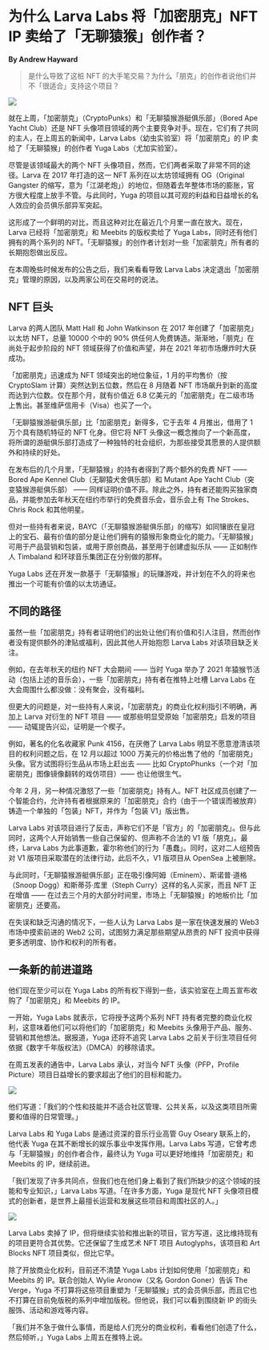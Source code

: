 # 为什么 Larva Labs 将「加密朋克」NFT IP 卖给了「无聊猿猴」创作者？

**By Andrew Hayward**

> 是什么导致了这桩 NFT 的大手笔交易？为什么「朋克」的创作者说他们并不「很适合」支持这个项目？

![](cover.png)

就在上周，「加密朋克」（CryptoPunks）和「无聊猿猴游艇俱乐部」（Bored Ape Yacht Club）还是 NFT 头像项目领域的两个主要竞争对手。现在，它们有了共同的主人，在上周五的新闻中，Larva Labs（幼虫实验室）将「加密朋克」的 IP 卖给了「无聊猿猴」的创作者 Yuga Labs（尤加实验室）。

尽管是该领域最大的两个 NFT 头像项目，然而，它们两者采取了非常不同的途径。Larva 在 2017 年打造的这一 NFT 系列在以太坊领域拥有 OG（Original Gangster 的缩写，意为「江湖老炮」）的地位，但随着去年整体市场的膨胀，官方很大程度上放手不管。与此同时，Yuga 的项目以其可观的利益和日益增长的名人效应的会员俱乐部异军突起。

这形成了一个鲜明的对比，而且这种对比在最近几个月里一直在放大。现在，Larva 已经将「加密朋克」和 Meebits 的版权卖给了 Yuga Labs，同时还有他们拥有的两个系列的 NFT。「无聊猿猴」的创作者计划对一些「加密朋克」所有者的长期抱怨做出反应。

在本周晚些时候发布的公告之后，我们来看看导致 Larva Labs 决定退出「加密朋克」管理的原因，以及两家公司在交易时的说法。

## NFT 巨头

Larva 的两人团队 Matt Hall 和 John Watkinson 在 2017 年创建了「加密朋克」以太坊 NFT，总量 10000 个中的 90% 供任何人免费铸造。渐渐地，「朋克」在尚处于起步阶段的 NFT 领域获得了价值和声望，并在 2021 年初市场爆炸时大获成功。

「加密朋克」迅速成为 NFT 领域突出的地位象征，1 月的平均售价（按 CryptoSlam 计算）突然达到五位数，然后在 8 月随着 NFT 市场飙升到新的高度而达到六位数。仅在那个月，就有价值近 6.8 亿美元的「加密朋克」在二级市场上售出。甚至维萨信用卡（Visa）也买了一个。

「无聊猿猴游艇俱乐部」比「加密朋克」新得多，它于去年 4 月推出，借用了 1 万个具有随机特征的 NFT 化身。但它将 NFT 头像这一概念推向了一个新高度，将所谓的游艇俱乐部打造成了一种独特的社会组织，为那些接受其愿景的人提供额外和持续的好处。

在发布后的几个月里，「无聊猿猴」的持有者得到了两个额外的免费 NFT —— Bored Ape Kennel Club（无聊猿犬舍俱乐部）和 Mutant Ape Yacht Club（突变猿猴游艇俱乐部） —— 同样证明价值不菲。除此之外，持有者还能购买独家商品，并能参加去年秋天在纽约市举行的免费音乐会，音乐会上有 The Strokes、Chris Rock 和其他明星。

但对一些持有者来说，BAYC（「无聊猿猴游艇俱乐部」的缩写）如同镶嵌在皇冠上的宝石、最有价值的部分是让他们拥有的猿猴形象商业化的能力。「无聊猿猴」可用于产品营销和包装，或用于原创商品，甚至用于创建虚拟乐队 —— 正如制作人 Timbaland 和环球音乐集团正在分别做的那样。

Yuga Labs 还在开发一款基于「无聊猿猴」的玩赚游戏，并计划在不久的将来也推出一个可能有价值的以太坊通证。

## 不同的路径

虽然一些「加密朋克」持有者证明他们的出处让他们有价值和引人注目，然而创作者没有提供额外的津贴或福利，因此其他人开始抱怨 Larva Labs 对该项目缺乏关注。

例如，在去年秋天的纽约 NFT 大会期间 —— 当时 Yuga 举办了 2021 年猿猴节活动（包括上述的音乐会），一些「加密朋克」持有者在推特上吐槽 Larva Labs 在大会周围什么都没做：没有聚会，没有福利。

但更大的问题是，对一些持有人来说，「加密朋克」的商业化权利指引不明确，再加上 Larva 对衍生的 NFT 项目 —— 或那些明显受原始「加密朋克」启发的项目 —— 动辄提告兴讼，证明是一个楔子。

例如，著名的化名收藏家 Punk 4156，在厌倦了 Larva Labs 明显不愿意澄清该项目的权利问题之后，在 12 月以超过 1000 万美元的价格出售了他的「加密朋克」头像。官方试图将衍生品从市场上赶出去 —— 比如 CryptoPhunks（一个对「加密朋克」图像镜像翻转的戏仿项目）—— 也让他很生气。

今年 2 月，另一种情况激怒了一些「加密朋克」持有人。NFT 社区成员创建了一个智能合约，允许持有者根据原来的「加密朋克」合约（由于一个错误而被放弃）铸造一个单独的「包装」NFT，并作为「包装 V1」版出售。

Larva Labs 对该项目进行了反击，声称它们不是「官方」的「加密朋克」。但与此同时，这两个人开始销售一些自己保留的、但声称不合法的 V1 版「朋克」。最终，Larva Labs 为此事道歉，霍尔称他们的行为「愚蠢」。同时，这对二人组预告对 V1 版项目采取潜在的法律行动，此后不久，V1 版项目从 OpenSea 上被删除。

与此同时，「无聊猿猴游艇俱乐部」正在吸引像阿姆（Eminem）、斯诺普·道格（Snoop Dogg）和斯蒂芬·库里（Steph Curry）这样的名人买家，而且 NFT 正在增值 —— 在过去三个月的大部分时间里，市场上「无聊猿猴」的地板价比「加密朋克」还要高。

在失误和缺乏沟通的情况下，一些人认为 Larva Labs 是一家在快速发展的 Web3 市场中摸索前进的 Web2 公司，试图努力满足那些期望从昂贵的 NFT 投资中获得更多透明度、协作和权利的所有者。

## 一条新的前进道路

他们现在至少可以在 Yuga Labs 的所有权下得到一些，该实验室在上周五宣布收购了「加密朋克」和 Meebits 的 IP。

一开始，Yuga Labs 就表示，它将授予这两个系列 NFT 持有者完整的商业化权利，这意味着他们可以将他们的「加密朋克」和 Meebits 头像用于产品、服务、营销和其他想法。据报道，Yuga 还将不追究 Larva Labs 之前关于衍生项目任何依据《数字千年版权法》（DMCA）的移除请求。

在周五发表的通告中，Larva Labs 承认，对当今 NFT 头像（PFP，Profile Picture）项目日益增长的要求超出了他们的目标和能力。

![](./tweet01.png)

他们写道：「我们的个性和技能并不适合社区管理、公共关系，以及这类项目所需要和值得的日常管理。」

Larva Labs 和 Yuga Labs 是通过资深的音乐行业高管 Guy Oseary 联系上的，他代表 Yuga 在其不断增长的娱乐事业中发挥作用。Larva Labs 写道，它曾考虑与「无聊猿猴」的创作者合作，最终认为 Yuga 可以更好地维持「加密朋克」和 Meebits 的 IP，继续前进。

「我们发现了许多共同点，但我们也在他们身上看到了我们所缺少的这个领域的技能和专业知识，」Larva Labs 写道。「在许多方面，Yuga 是现代 NFT 头像项目模式的创新者，是世界上最擅长运营和发展这些项目和周围社区的人。」

![](./tweet02.png)

Larva Labs 卖掉了 IP，但将继续实验和推出新的项目，官方写道，这比维持现有的项目更符合其优势。它还保留了生成艺术 NFT 项目 Autoglyphs，该项目和 Art Blocks NFT 项目类似，但比它早。

除了开放商业化权利，目前还不清楚 Yuga Labs 计划如何使用「加密朋克」和 Meebits 的 IP。联合创始人 Wylie Aronow（又名 Gordon Goner）告诉 The Verge，Yuga 不打算将这些项目重塑为「无聊猿猴」式的会员俱乐部，而且它也不打算在目前免版税的系列中增加版税。但他说，我们可以看到围绕新 IP 的街头服饰、活动和游戏等内容。

「我们并不急于做什么事情，而是给人们充分的商业权利，看看他们创造了什么，然后倾听，」Yuga Labs 上周五在推特上说。
